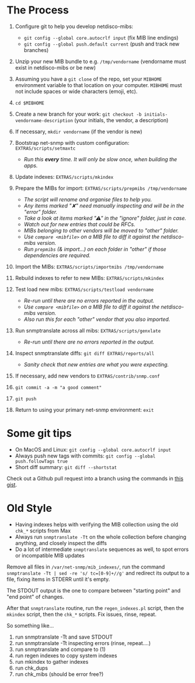 # The Process

1. Configure git to help you develop netdisco-mibs:

    * `git config --global core.autocrlf input` (fix MIB line endings)
    * `git config --global push.default current` (push and track new branches)

1. Unzip your new MIB bundle to e.g. `/tmp/vendorname` (vendorname must exist in netdisco-mibs or be new)
1. Assuming you have a `git clone` of the repo, set your `MIBHOME` environment variable to that location on your computer. `MIBHOME` must not include spaces or wide characters (emoji, etc).
1. `cd $MIBHOME`
1. Create a new branch for your work: `git checkout -b initials-vendorname-description` (your initials, the vendor, a description)
1. If necessary, `mkdir vendorname` (if the vendor is new)
1. Bootstrap net-snmp with custom configuration: `EXTRAS/scripts/setmaxtc`

    * _Run this **every** time. It will only be slow once, when building the apps._

1. Update indexes: `EXTRAS/scripts/mkindex`
1. Prepare the MIBs for import: `EXTRAS/scripts/prepmibs /tmp/vendorname`

    * _The script will rename and organise files to help you._
    * _Any items marked "✘" need manually inspecting and will be in the "error" folder._
    * _Take a look at items marked "⚠" in the "ignore" folder, just in case._
    * _Watch out for new entries that could be RFCs._
    * _MIBs belonging to other vendors will be moved to "other" folder._
    * _Use `compare <mibfile>` on a MIB file to diff it against the netdisco-mibs version._
    * _Run `prepmibs` (& import...) on each folder in "other" if those dependencies are required._

1. Import the MIBs: `EXTRAS/scripts/importmibs /tmp/vendorname`
1. Rebuild indexes to refer to new MIBs: `EXTRAS/scripts/mkindex`
1. Test load new mibs: `EXTRAS/scripts/testload vendorname`

    * _Re-run until there are no errors reported in the output._
    * _Use `compare <mibfile>` on a MIB file to diff it against the netdisco-mibs version._
    * _Also run this for each "other" vendor that you also imported._

1. Run snmptranslate across all mibs: `EXTRAS/scripts/genxlate`

    * _Re-run until there are no errors reported in the output._

1. Inspect snmptranslate diffs: `git diff EXTRAS/reports/all`

    * _Sanity check that new entries are what you were expecting._

1. If necessary, add new vendors to `EXTRAS/contrib/snmp.conf`
1. `git commit -a -m "a good comment"`
1. `git push`
1. Return to using your primary net-snmp environment: `exit`

# Some git tips
* On MacOS and Linux: `git config --global core.autocrlf input`
* Always push new tags with commits: `git config --global push.followTags true`
* Short diff summary: `git diff --shortstat`

Check out a Github pull request into a branch using the commands in [this gist](https://gist.github.com/ollyg/9db70a621d0638b491354e39e5b27bf1).

# Old Style
* Having indexes helps with verifying the MIB collection using the old `chk_*` scripts from Max
* Always run `snmptranslate -Tt` on the whole collection before changing anything, and closely inspect the diffs
* Do a lot of intermediate `snmptranslate` sequences as well, to spot errors or incompatible MIB updates

Remove all files in `/var/net-snmp/mib_indexes/`, run the command `snmptranslate -Tt | sed -re 's/ tc=[0-9]+//g'`
and redirect its output to a file, fixing items in STDERR until it's empty.

The STDOUT output is the one to compare between "starting point" and "end point" of changes.

After that `snmptranslate` routine, run the `regen_indexes.pl` script, then the `mkindex` script, then the `chk_*` scripts. Fix issues, rinse, repeat.

So something like...

1. run snmptranslate -Tt and save STDOUT
2. run snmptranslate -Tt inspecting errors (rinse, repeat....)
3. run snmptranslate and compare to (1)
4. run regen indexes to copy system indexes
5. run mkindex to gather indexes
6. run chk_dups
7. run chk_mibs (should be error free?)



